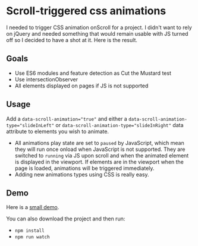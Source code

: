 # Scroll-triggered css animations

I needed to trigger CSS animation onScroll for a project. I didn't want to rely on jQuery and needed something that would remain usable with JS turned off so I decided to have a shot at it. Here is the result.

## Goals

- Use ES6 modules and feature detection as Cut the Mustard test
- Use intersectionObserver
- All elements displayed on pages if JS is not supported

## Usage

Add a `data-scroll-animation="true"` and either a  `data-scroll-animation-type="slideInLeft"` or `data-scroll-animation-type="slideInRight"` data attribute to elements you wish to animate.

- All animations play state are set to `paused` by JavaScript, which mean they will run once onload when JavaScript is not supported. They are switched to `running` via JS upon scroll and when the animated element is displayed in the viewport. If elements are in the viewport when the page is loaded, animations will be triggered immediately.
- Adding new animations types using CSS is really easy.

## Demo

Here is a [small demo](http://jeromecoupe.github.com/onscroll_css_animations).

You can also download the project and then run:

- `npm install`
- `npm run watch`
